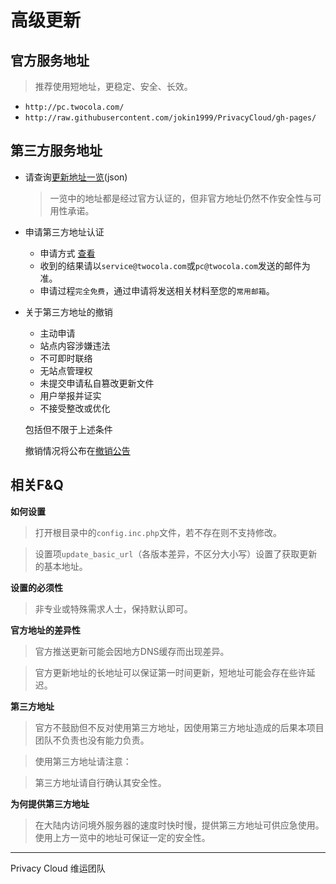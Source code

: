 # 高级更新

## 官方服务地址

> 推荐使用短地址，更稳定、安全、长效。

- `http://pc.twocola.com/`
- `http://raw.githubusercontent.com/jokin1999/PrivacyCloud/gh-pages/`

## 第三方服务地址

- 请查询[更新地址一览](../release/update_verified.md)(json)
  > 一览中的地址都是经过官方认证的，但非官方地址仍然不作安全性与可用性承诺。

- 申请第三方地址认证
  - 申请方式 [查看](../contact.md)
  - 收到的结果请以`service@twocola.com`或`pc@twocola.com`发送的邮件为准。
  - 申请过程`完全免费`，通过申请将发送相关材料至您的`常用邮箱`。
- 关于第三方地址的撤销
  - 主动申请
  - 站点内容涉嫌违法
  - 不可即时联络
  - 无站点管理权
  - 未提交申请私自篡改更新文件
  - 用户举报并证实
  - 不接受整改或优化

  包括但不限于上述条件

  撤销情况将公布在[撤销公告](../notice/update_blacklist.md)

## 相关F&Q

**如何设置**
> 打开根目录中的`config.inc.php`文件，若不存在则不支持修改。

> 设置项`update_basic_url`（各版本差异，不区分大小写）设置了获取更新的基本地址。

**设置的必须性**
> 非专业或特殊需求人士，保持默认即可。

**官方地址的差异性**
> 官方推送更新可能会因地方DNS缓存而出现差异。

>官方更新地址的长地址可以保证第一时间更新，短地址可能会存在些许延迟。

**第三方地址**
> 官方不鼓励但不反对使用第三方地址，因使用第三方地址造成的后果本项目团队不负责也没有能力负责。

> 使用第三方地址请注意：

> 第三方地址请自行确认其安全性。

**为何提供第三方地址**
> 在大陆内访问境外服务器的速度时快时慢，提供第三方地址可供应急使用。使用上方一览中的地址可保证一定的安全性。

---

Privacy Cloud 维运团队
